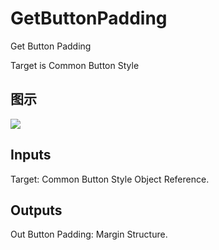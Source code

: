 # GetButtonPadding

Get Button Padding

Target is Common Button Style

## 图示

![]($-20221218-18210384.png)

## Inputs

Target: Common Button Style Object Reference.  

## Outputs

Out Button Padding: Margin Structure.

